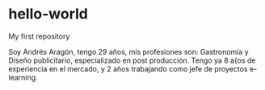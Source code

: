 # hello-world
My first repository

Soy Andrés Aragón, tengo 29 años, mis profesiones son: Gastronomía y Diseño publicitario, especializado en post producción. Tengo ya 8 a{os de experiencia en el mercado, y 2 años trabajando como jefe de proyectos e-learning.
